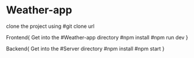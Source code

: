 # Weather-app
clone the project using  #git clone url

Frontend{
Get into the #Weather-app directory
#npm install
#npm run dev
}

Backend{
Get into the #Server directory
#npm install
#npm start
}
